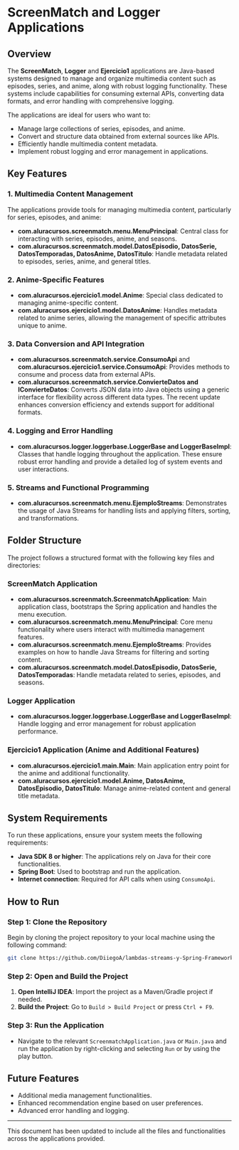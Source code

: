 
# ScreenMatch and Logger Applications

## Overview
The **ScreenMatch**, **Logger** and **Ejercicio1** applications are Java-based systems designed to manage and organize multimedia content such as episodes, series, and anime, along with robust logging functionality. These systems include capabilities for consuming external APIs, converting data formats, and error handling with comprehensive logging.

The applications are ideal for users who want to:
- Manage large collections of series, episodes, and anime.
- Convert and structure data obtained from external sources like APIs.
- Efficiently handle multimedia content metadata.
- Implement robust logging and error management in applications.

## Key Features

### **1. Multimedia Content Management**
The applications provide tools for managing multimedia content, particularly for series, episodes, and anime:
- **com.aluracursos.screenmatch.menu.MenuPrincipal**: Central class for interacting with series, episodes, anime, and seasons.
- **com.aluracursos.screenmatch.model.DatosEpisodio, DatosSerie, DatosTemporadas, DatosAnime, DatosTitulo**: Handle metadata related to episodes, series, anime, and general titles.

### **2. Anime-Specific Features**
- **com.aluracursos.ejercicio1.model.Anime**: Special class dedicated to managing anime-specific content.
- **com.aluracursos.ejercicio1.model.DatosAnime**: Handles metadata related to anime series, allowing the management of specific attributes unique to anime.

### **3. Data Conversion and API Integration**
- **com.aluracursos.screenmatch.service.ConsumoApi** and **com.aluracursos.ejercicio1.service.ConsumoApi**: Provides methods to consume and process data from external APIs.
- **com.aluracursos.screenmatch.service.ConvierteDatos and IConvierteDatos**: Converts JSON data into Java objects using a generic interface for flexibility across different data types. The recent update enhances conversion efficiency and extends support for additional formats.

### **4. Logging and Error Handling**
- **com.aluracursos.logger.loggerbase.LoggerBase and LoggerBaseImpl**: Classes that handle logging throughout the application. These ensure robust error handling and provide a detailed log of system events and user interactions.

### **5. Streams and Functional Programming**
- **com.aluracursos.screenmatch.menu.EjemploStreams**: Demonstrates the usage of Java Streams for handling lists and applying filters, sorting, and transformations.

## Folder Structure
The project follows a structured format with the following key files and directories:

### ScreenMatch Application
- **com.aluracursos.screenmatch.ScreenmatchApplication**: Main application class, bootstraps the Spring application and handles the menu execution.
- **com.aluracursos.screenmatch.menu.MenuPrincipal**: Core menu functionality where users interact with multimedia management features.
- **com.aluracursos.screenmatch.menu.EjemploStreams**: Provides examples on how to handle Java Streams for filtering and sorting content.
- **com.aluracursos.screenmatch.model.DatosEpisodio, DatosSerie, DatosTemporadas**: Handle metadata related to series, episodes, and seasons.

### Logger Application
- **com.aluracursos.logger.loggerbase.LoggerBase and LoggerBaseImpl**: Handle logging and error management for robust application performance.

### Ejercicio1 Application (Anime and Additional Features)
- **com.aluracursos.ejercicio1.main.Main**: Main application entry point for the anime and additional functionality.
- **com.aluracursos.ejercicio1.model.Anime, DatosAnime, DatosEpisodio, DatosTitulo**: Manage anime-related content and general title metadata.

## System Requirements
To run these applications, ensure your system meets the following requirements:
- **Java SDK 8 or higher**: The applications rely on Java for their core functionalities.
- **Spring Boot**: Used to bootstrap and run the application.
- **Internet connection**: Required for API calls when using `ConsumoApi`.

## How to Run

### Step 1: Clone the Repository
Begin by cloning the project repository to your local machine using the following command:
```bash
git clone https://github.com/DiiegoA/lambdas-streams-y-Spring-Framework.git
```

### Step 2: Open and Build the Project
1. **Open IntelliJ IDEA**: Import the project as a Maven/Gradle project if needed.
2. **Build the Project**: Go to `Build > Build Project` or press `Ctrl + F9`.

### Step 3: Run the Application
- Navigate to the relevant `ScreenmatchApplication.java` or `Main.java` and run the application by right-clicking and selecting `Run` or by using the play button.

## Future Features
- Additional media management functionalities.
- Enhanced recommendation engine based on user preferences.
- Advanced error handling and logging.

---

This document has been updated to include all the files and functionalities across the applications provided.
